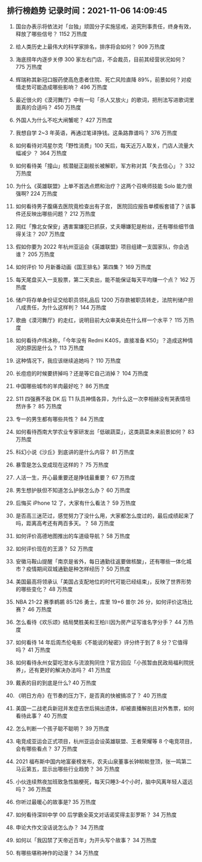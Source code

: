
## 排行榜趋势 记录时间：2021-11-06 14:09:45
  
  1. 国台办表示将依法对「台独」顽固分子实施惩戒，追究刑事责任，终身有效，释放了哪些信号？ 1152 万热度
    
  2. 给人类历史上最伟大的科学家排名，排序将会如何？ 909 万热度
    
  3. 海底捞年内逐步关停 300 家左右门店，不会裁员，目前其经营状况如何？ 775 万热度
    
  4. 辉瑞称其新冠口服药使高危患者住院、死亡风险直降 89%，前景如何？对疫情走势可能造成哪些影响？ 496 万热度
    
  5. 最近很火的《漠河舞厅》中有一句「杀人又放火」的歌词，把刑法写进歌词里面真的合适吗？ 450 万热度
    
  6. 外国人为什么不吃大闸蟹呢？ 427 万热度
    
  7. 我想自学 2~3 年英语，再通过笔译挣钱。这条路靠谱吗？ 376 万热度
    
  8. 如何看待对鸿星尔克「野性消费」100 天后，每天近万人取关，门店人流量大幅减少 ？ 364 万热度
    
  9. 如何看待美「撞山」核潜艇正副舰长被解职，军方称对其「失去信心」？ 332 万热度
    
  10. 为什么《英雄联盟》上单不首选点燃和治疗？这两个召唤师技能 Solo 能力很强啊? 224 万热度
    
  11. 如何看待男子腹痛去医院竟检查出有子宫， 医院回应报告单模板套错了？该事件还反映出哪些问题？ 212 万热度
    
  12. 网红「豫北女保安」遇害案嫌犯已抓获，丈夫曝嫌犯是粉丝，还有哪些细节值得关注？ 207 万热度
    
  13. 假如你要为 2022 年杭州亚运会《英雄联盟》项目组建一支国家队，你会选谁？ 205 万热度
    
  14. 如何评价 10 月新番动画《国王排名》第四集？ 169 万热度
    
  15. 每天尾盘买入一支股票，第二天卖出，能不能保证每天平均赚一个点？ 162 万热度
    
  16. 储户将存单身份证交给职员领礼品后 1200 万存款被职员转走，法院判储户担八成责任，为什么这样判？ 144 万热度
    
  17. 歌曲《漠河舞厅》的走红，说明目前大众审美处在什么样一个水平？ 115 万热度
    
  18. 如何看待卢伟冰称，「今年没有 Redmi K40S，直接准备 K50」？造成这种情况的原因是什么？ 113 万热度
    
  19. 这种情况下，我应该继续追她吗？ 110 万热度
    
  20. 长痘痘的时候要挤掉吗？还是等它自己消掉？ 104 万热度
    
  21. 中国哪些城市的羊肉最好吃？ 86 万热度
    
  22. S11 四强赛不敌 DK 后 T1 队员神情各异，为什么这一次李相赫没有哭表情坦然许多？ 85 万热度
    
  23. 专一的男生都有哪些共性？ 84 万热度
    
  24. 如何看待西南大学农业专家研发出「低碳蔬菜」，这类蔬菜未来前景如何？ 83 万热度
    
  25. 科幻小说《沙丘》到底讲的是什么内容？ 81 万热度
    
  26. 暴雪是怎么变成现在这样的？ 75 万热度
    
  27. 人活一生，开心最重要还是挣钱最重要？ 67 万热度
    
  28. 男生想护肤但不知道怎么护肤怎么办？ 60 万热度
    
  29. 后悔买 iPhone 12 了，大家有什么看法？ 59 万热度
    
  30. 是否高三迷茫过，感觉努力了没什么用，大家都怎么度过的，最后成绩起来了吗，距离高考还有两百多天。？ 58 万热度
    
  31. 如何评价高德地图推出的车道级导航？ 58 万热度
    
  32. 如何评价现在的王源？ 52 万热度
    
  33. 安徽马鞍山提醒「南京是省外，每日通勤往返要做核酸」，还有哪些一体化城市？疫情期间双城通勤是种怎样经历？ 50 万热度
    
  34. 美国最高将领承认「美国占支配地位的时代可能已经结束」，反映了世界形势的哪些变化？ 48 万热度
    
  35. NBA 21-22 赛季鹈鹕 85:126 勇士，库里 19+6 普尔 26 分，如何评价这场比赛？ 46 万热度
    
  36. 怎么看待《欢乐颂》结局樊胜美和王柏川因为房产证写谁名字分手？ 44 万热度
    
  37. 如何看待 14 年后周杰伦电影《不能说的秘密》评分终于到了 8 分？它值得吗？ 41 万热度
    
  38. 如何看待永州女婴吃泔水与流浪狗同住？官方回应「小孩暂由民政局福利院抚养」，还有更好的解决办法吗？ 41 万热度
    
  39. 戴表的目的到底是什么? 40 万热度
    
  40. 《明日方舟》在节奏的压力下，是否真的快被搞凉了？ 40 万热度
    
  41. 美国一二战老兵新冠并发症去世后捐出遗体，却被直播解剖且对外售票，如何看待此事？ 40 万热度
    
  42. 怎么判断一个孩子聪不聪明？ 39 万热度
    
  43. 电竞成亚运会正式项目，杭州亚运会设英雄联盟、王者荣耀等 8 个电竞项目，会有哪些看点？ 37 万热度
    
  44. 2021 福布斯中国内地富豪榜发布，农夫山泉董事长钟睒睒登顶，张一鸣第二马云第五，显示出哪些行业趋势？ 36 万热度
    
  45. 小伙连续熬夜加班致急性脑梗死，每天只睡3-4个小时，脑中风离年轻人遥远吗？ 36 万热度
    
  46. 你听过最暖心的故事是? 35 万热度
    
  47. 如何看待深圳中学 00 后学霸全英文对话诺奖得主彭罗斯？ 34 万热度
    
  48. 申论大作文没话说怎么办？ 34 万热度
    
  49. 如何以「我囚禁了天帝近百年」为开头写个故事？ 34 万热度
    
  50. 有哪些堪称神作的动漫？ 34 万热度
    